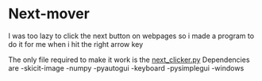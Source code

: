 # Next-mover
I was too lazy to click the next button on webpages so i made a program to do it for me when i hit the right arrow key

The only file required to make it work is the [next_clicker.py](https://github.com/Luminous-Journey/Next-mover/blob/master/Next%20mover/next_clicker.py)
Dependencies are
-skicit-image
-numpy
-pyautogui
-keyboard
-pysimplegui
-windows
